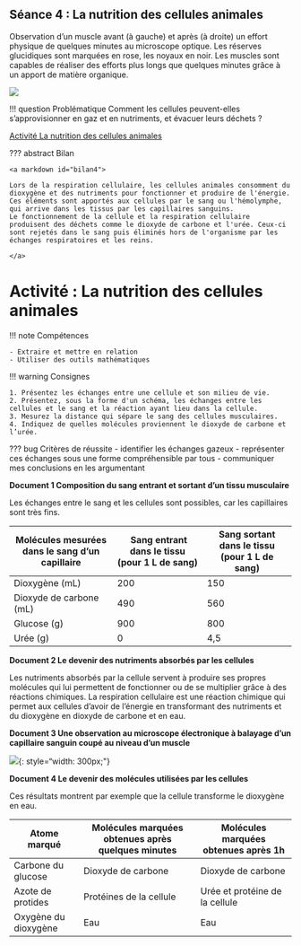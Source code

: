## Séance 4 : La nutrition des cellules animales


Observation d’un muscle avant (à gauche) et après (à droite) un effort physique de quelques minutes au microscope optique.
Les réserves glucidiques sont marquées en rose, les noyaux en noir. Les muscles sont capables de réaliser des efforts plus longs que quelques minutes grâce à un apport de matière organique.


![](pictures/consoGlucCellMuscle.png)

!!! question Problématique
    Comment les cellules peuvent-elles s’approvisionner en gaz et en nutriments, et évacuer leurs déchets ?




[Activité La nutrition des cellules animales](../nutriCellAni)


??? abstract Bilan


    <a markdown id="bilan4">

    Lors de la respiration cellulaire, les cellules animales consomment du dioxygène et des nutriments pour fonctionner et produire de l'énergie.
    Ces éléments sont apportés aux cellules par le sang ou l'hémolymphe, qui arrive dans les tissus par les capillaires sanguins.
    Le fonctionnement de la cellule et la respiration cellulaire produisent des déchets comme le dioxyde de carbone et l'urée. Ceux-ci sont rejetés dans le sang puis éliminés hors de l'organisme par les échanges respiratoires et les reins.

    </a>
    
# Activité : La nutrition des cellules animales

!!! note Compétences

    - Extraire et mettre en relation 
    - Utiliser des outils mathématiques


!!! warning Consignes

    1. Présentez les échanges entre une cellule et son milieu de vie.
    2. Présentez, sous la forme d'un schéma, les échanges entre les cellules et le sang et la réaction ayant lieu dans la cellule.
    3. Mesurez la distance qui sépare le sang des cellules musculaires.
    4. Indiquez de quelles molécules proviennent le dioxyde de carbone et l’urée.

    
??? bug Critères de réussite
    - identifier les échanges gazeux
    - représenter ces échanges sous une forme compréhensible par tous
    - communiquer mes conclusions en les argumentant

**Document 1 Composition du sang entrant et sortant d’un tissu musculaire**

Les échanges entre le sang et les cellules sont possibles, car les capillaires sont très fins.

| Molécules mesurées dans le sang d’un capillaire | Sang entrant dans le tissu (pour 1 L de sang) | Sang sortant dans le tissu (pour 1 L de sang) |
| --|--|---|
| Dioxygène (mL) | 200 | 150 |
| Dioxyde de carbone (mL) | 490 | 560 |
|Glucose (g) | 900 | 800 |
| Urée (g) | 0 | 4,5 |


**Document 2 Le devenir des nutriments absorbés par les cellules**

Les nutriments absorbés par la cellule servent à produire ses propres molécules qui lui permettent de fonctionner ou de se multiplier grâce à des réactions chimiques. 
La respiration cellulaire est une réaction chimique qui permet aux cellules d’avoir de l’énergie en transformant des nutriments et du dioxygène en dioxyde de carbone et en eau.

**Document 3 Une observation au microscope électronique à balayage d’un capillaire sanguin coupé au niveau d’un muscle**

![](pictures/photoCapillaireMEB.png){: style=“width: 300px;"}

**Document 4 Le devenir des molécules utilisées par les cellules**

Ces résultats montrent par exemple que la cellule transforme le dioxygène en eau.


| Atome marqué | Molécules marquées obtenues après quelques minutes | Molécules marquées obtenues après 1h | 
| --|--|---|
| Carbone du glucose | Dioxyde de carbone | Dioxyde de carbone | 
| Azote de protides | Protéines de la cellule | Urée et protéine de la cellule | 
| Oxygène du dioxygène | Eau | Eau | 
